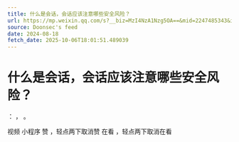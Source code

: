 ```yaml
---
title: 什么是会话，会话应该注意哪些安全风险？
url: https://mp.weixin.qq.com/s?__biz=MzI4NzA1Nzg5OA==&mid=2247485343&idx=1&sn=824d4d543cd9817a2acc830600795135
source: Doonsec's feed
date: 2024-08-18
fetch_date: 2025-10-06T18:01:51.489039
---
```


# 什么是会话，会话应该注意哪些安全风险？

：
，
。

视频
小程序
赞
，轻点两下取消赞
在看
，轻点两下取消在看